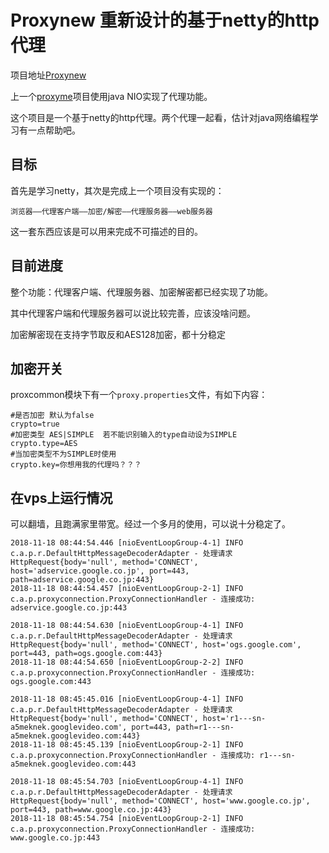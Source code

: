 # Proxynew 重新设计的基于netty的http代理

项目地址[Proxynew](https://github.com/arloor/proxynew)

上一个[proxyme](https://github.com/arloor/proxyme)项目使用java NIO实现了代理功能。

这个项目是一个基于netty的http代理。两个代理一起看，估计对java网络编程学习有一点帮助吧。

## 目标

首先是学习netty，其次是完成上一个项目没有实现的：

`浏览器——代理客户端——加密/解密——代理服务器——web服务器`

这一套东西应该是可以用来完成不可描述的目的。

## 目前进度

整个功能：代理客户端、代理服务器、加密解密都已经实现了功能。

其中代理客户端和代理服务器可以说比较完善，应该没啥问题。

加密解密现在支持字节取反和AES128加密，都十分稳定

## 加密开关

proxcommon模块下有一个`proxy.properties`文件，有如下内容：

```shell
#是否加密 默认为false
crypto=true
#加密类型 AES|SIMPLE  若不能识别输入的type自动设为SIMPLE
crypto.type=AES
#当加密类型不为SIMPLE时使用
crypto.key=你想用我的代理吗？？？
```



## 在vps上运行情况

可以翻墙，且跑满家里带宽。经过一个多月的使用，可以说十分稳定了。

```jshelllanguage
2018-11-18 08:44:54.446 [nioEventLoopGroup-4-1] INFO  c.a.p.r.DefaultHttpMessageDecoderAdapter - 处理请求 HttpRequest{body='null', method='CONNECT', host='adservice.google.co.jp', port=443, path=adservice.google.co.jp:443}
2018-11-18 08:44:54.457 [nioEventLoopGroup-2-1] INFO  c.a.p.proxyconnection.ProxyConnectionHandler - 连接成功: adservice.google.co.jp:443

2018-11-18 08:44:54.630 [nioEventLoopGroup-4-1] INFO  c.a.p.r.DefaultHttpMessageDecoderAdapter - 处理请求 HttpRequest{body='null', method='CONNECT', host='ogs.google.com', port=443, path=ogs.google.com:443}
2018-11-18 08:44:54.650 [nioEventLoopGroup-2-2] INFO  c.a.p.proxyconnection.ProxyConnectionHandler - 连接成功: ogs.google.com:443

2018-11-18 08:45:45.016 [nioEventLoopGroup-4-1] INFO  c.a.p.r.DefaultHttpMessageDecoderAdapter - 处理请求 HttpRequest{body='null', method='CONNECT', host='r1---sn-a5meknek.googlevideo.com', port=443, path=r1---sn-a5meknek.googlevideo.com:443}
2018-11-18 08:45:45.139 [nioEventLoopGroup-2-1] INFO  c.a.p.proxyconnection.ProxyConnectionHandler - 连接成功: r1---sn-a5meknek.googlevideo.com:443

2018-11-18 08:45:54.703 [nioEventLoopGroup-4-1] INFO  c.a.p.r.DefaultHttpMessageDecoderAdapter - 处理请求 HttpRequest{body='null', method='CONNECT', host='www.google.co.jp', port=443, path=www.google.co.jp:443}
2018-11-18 08:45:54.754 [nioEventLoopGroup-2-1] INFO  c.a.p.proxyconnection.ProxyConnectionHandler - 连接成功: www.google.co.jp:443
```



